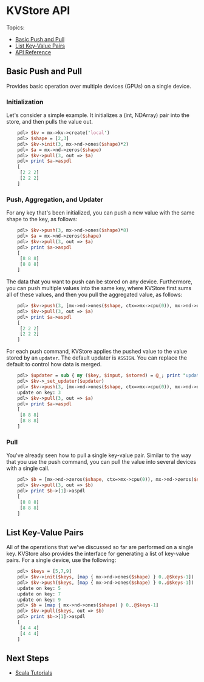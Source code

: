 # KVStore API

Topics:
* [Basic Push and Pull](#basic-push-and-pull)
* [List Key-Value Pairs](#list-key-value-pairs)
* [API Reference](http://mxnet.io/api/perl/docs/index.html#KVStore)

## Basic Push and Pull

Provides basic operation over multiple devices (GPUs) on a single device.

### Initialization

Let's consider a simple example. It initializes
a (int, NDArray) pair into the store, and then pulls the value out.

```perl
    pdl> $kv = mx->kv->create('local')
    pdl> $shape = [2,3]
    pdl> $kv->init(3, mx->nd->ones($shape)*2)
    pdl> $a = mx->nd->zeros($shape)
    pdl> $kv->pull(3, out => $a)
    pdl> print $a->aspdl
    [
     [2 2 2]
     [2 2 2]
    ]
```

### Push, Aggregation, and Updater

For any key that's been initialized, you can push a new value with the same shape to the key, as follows:

```perl
    pdl> $kv->push(3, mx->nd->ones($shape)*8)
    pdl> $a = mx->nd->zeros($shape)
    pdl> $kv->pull(3, out => $a)
    pdl> print $a->aspdl
    [
     [8 8 8]
     [8 8 8]
    ]
```

The data that you want to push can be stored on any device. Furthermore, you can push multiple
values into the same key, where KVStore first sums all of these
values, and then you pull the aggregated value, as follows:

```perl
    pdl> $kv->push(3, [mx->nd->ones($shape, ctx=>mx->cpu(0)), mx->nd->ones($shape, ctx=>mx->cpu(1))])
    pdl> $kv->pull(3, out => $a)
    pdl> print $a->aspdl
    [
     [2 2 2]
     [2 2 2]
    ]
```

For each push command, KVStore applies the pushed value to the value stored by an
`updater`. The default updater is `ASSIGN`. You can replace the default to
control how data is merged.

```perl
    pdl> $updater = sub { my ($key, $input, $stored) = @_; print "update on key: $key\n"; $stored += $input * 3; }
    pdl> $kv->_set_updater($updater)
    pdl> $kv->push(3, [mx->nd->ones($shape, ctx=>mx->cpu(0)), mx->nd->ones($shape, ctx=>mx->cpu(1))])
    update on key: 3
    pdl> $kv->pull(3, out => $a)
    pdl> print $a->aspdl
    [
     [8 8 8]
     [8 8 8]
    ]
```

### Pull

You've already seen how to pull a single key-value pair. Similar to the way that you use the push command, you can
pull the value into several devices with a single call.

```perl
    pdl> $b = [mx->nd->zeros($shape, ctx=>mx->cpu(0)), mx->nd->zeros($shape, ctx=>mx->cpu(1))]
    pdl> $kv->pull(3, out => $b)
    pdl> print $b->[1]->aspdl
    [
     [8 8 8]
     [8 8 8]
    ]
```

## List Key-Value Pairs

All of the operations that we've discussed so far are performed on a single key. KVStore also provides
the interface for generating a list of key-value pairs. For a single device, use the following:

```perl
    pdl> $keys = [5,7,9]
    pdl> $kv->init($keys, [map { mx->nd->ones($shape) } 0..@$keys-1])
    pdl> $kv->push($keys, [map { mx->nd->ones($shape) } 0..@$keys-1])
    update on key: 5
    update on key: 7
    update on key: 9
    pdl> $b = [map { mx->nd->ones($shape) } 0..@$keys-1]
    pdl> $kv->pull($keys, out => $b)
    pdl> print $b->[1]->aspdl
    [
     [4 4 4]
     [4 4 4]
    ]
```

## Next Steps
* [Scala Tutorials](http://mxnet.io/tutorials/index.html#Python-Tutorials)
